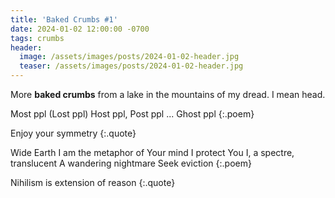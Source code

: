 ```yaml
---
title: 'Baked Crumbs #1'
date: 2024-01-02 12:00:00 -0700
tags: crumbs
header:
  image: /assets/images/posts/2024-01-02-header.jpg
  teaser: /assets/images/posts/2024-01-02-header.jpg
---
```


More **baked crumbs** from a lake in the mountains of my dread. I mean head.

Most ppl
(Lost ppl)
Host ppl,
Post ppl
...
Ghost ppl
{:.poem}

Enjoy your symmetry
{:.quote}

Wide Earth
I am the metaphor of Your mind
I protect You
I, a spectre, translucent
A wandering nightmare
Seek eviction
{:.poem}

Nihilism is extension of reason
{:.quote}
